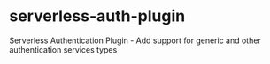 # serverless-auth-plugin
Serverless Authentication Plugin - Add support for generic and other authentication services types
